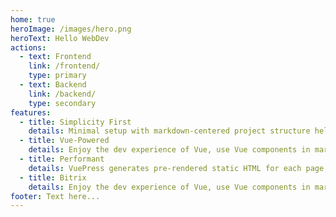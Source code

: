 ```yaml
---
home: true
heroImage: /images/hero.png
heroText: Hello WebDev
actions:
  - text: Frontend
    link: /frontend/
    type: primary
  - text: Backend
    link: /backend/
    type: secondary
features:
  - title: Simplicity First
    details: Minimal setup with markdown-centered project structure helps you focus on writing.
  - title: Vue-Powered
    details: Enjoy the dev experience of Vue, use Vue components in markdown, and develop custom themes with Vue.
  - title: Performant
    details: VuePress generates pre-rendered static HTML for each page, and runs as an SPA once a page is loaded.
  - title: Bitrix
    details: Enjoy the dev experience of Vue, use Vue components in markdown, and develop custom themes with Vue.
footer: Text here...
---
```


